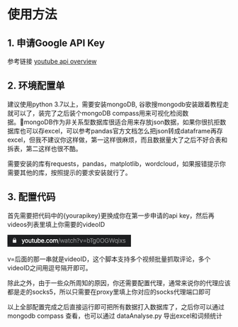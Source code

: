 # 使用方法

## 1. 申请Google API Key

参考链接 [youtube api overview](https://developers.google.com/youtube/v3/getting-started)

## 2. 环境配置单

建议使用python 3.7以上，需要安装mongoDB, 谷歌搜mongodb安装跟着教程走就可以了，装完了之后装个mongoDB compass用来可视化检阅数据。mongoDB作为非关系型数据库很适合用来存放json数据，如果你很抗拒数据库也可以存excel，可以参考pandas官方文档怎么把json转成dataframe再存excel，但我不建议你这样做，第一这样很麻烦，而且数据量大了之后不好合表和拆表，第二这样也很不酷。

需要安装的库有requests，pandas，matplotlib，wordcloud，如果报错提示你需要其他的库，按照提示的要求安装就行了。

## 3. 配置代码

首先需要把代码中的{yourapikey}更换成你在第一步申请的api key，然后再videos列表里填上你需要的videoID

![](/assets/videoID.png)

v=后面的那一串就是videoID，这个脚本支持多个视频批量抓取评论，多个videoID之间用逗号隔开即可。

除此之外，由于一些众所周知的原因，你还需要配置代理，通常来说你的代理应该都是走的socks5，所以只需要在proxy里填上你对应的socks代理端口即可

以上全部配置完成之后直接运行即可把所有数据打入数据库了，之后你可以通过mongodb compass 查看，也可以通过 dataAnalyse.py 导出excel和词频统计
